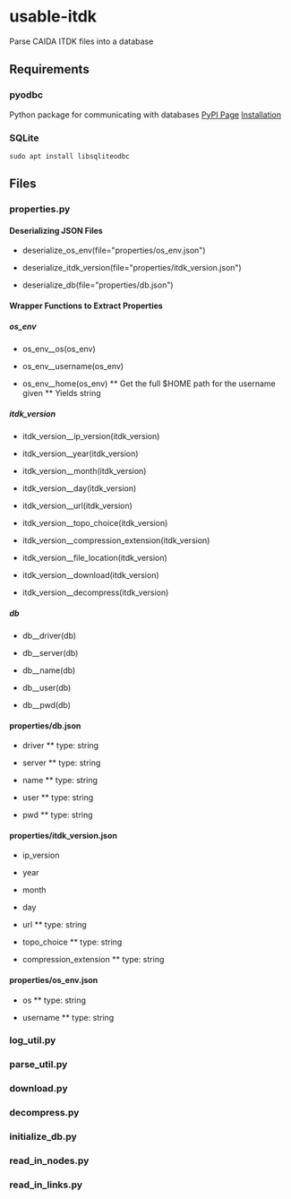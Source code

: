 # usable-itdk
Parse CAIDA ITDK files into a database

## Requirements

### pyodbc
Python package for communicating with databases
[PyPI Page](https://pypi.org/project/pyodbc/)
[Installation](https://github.com/mkleehammer/pyodbc/wiki/Install)

### SQLite 
```
sudo apt install libsqliteodbc
```

## Files
### properties.py

#### Deserializing JSON Files
* deserialize_os_env(file="properties/os_env.json")

* deserialize_itdk_version(file="properties/itdk_version.json")

* deserialize_db(file="properties/db.json")

#### Wrapper Functions to Extract Properties

##### os_env
* os_env__os(os_env)

* os_env__username(os_env)

* os_env__home(os_env)
** Get the full $HOME path for the username given
** Yields string

##### itdk_version
* itdk_version__ip_version(itdk_version)

* itdk_version__year(itdk_version)

* itdk_version__month(itdk_version)

* itdk_version__day(itdk_version)

* itdk_version__url(itdk_version)

* itdk_version__topo_choice(itdk_version)

* itdk_version__compression_extension(itdk_version)

* itdk_version__file_location(itdk_version)

* itdk_version__download(itdk_version)

* itdk_version__decompress(itdk_version)

##### db
* db__driver(db)

* db__server(db)

* db__name(db)

* db__user(db)

* db__pwd(db)

#### properties/db.json

* driver
** type: string

* server
** type: string

* name
** type: string

* user
** type: string

* pwd
** type: string

#### properties/itdk_version.json

* ip_version

* year

* month

* day

* url
** type: string

* topo_choice
** type: string

* compression_extension
** type: string

#### properties/os_env.json

* os
** type: string

* username
** type: string

### log_util.py

### parse_util.py

### download.py

### decompress.py

### initialize_db.py

### read_in_nodes.py

### read_in_links.py
